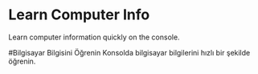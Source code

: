 # Learn Computer Info
Learn computer information quickly on the console.

#Bilgisayar Bilgisini Öğrenin
Konsolda bilgisayar bilgilerini hızlı bir şekilde öğrenin.

